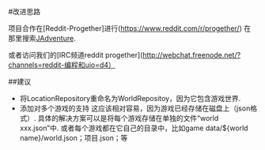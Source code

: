 #改进思路

项目合作在[Reddit-Progether]进行(https://www.reddit.com/r/progether/)
在那里搜索[JAdventure](https://www.reddit.com/search?q=jadventure&sort=new).

或者访问我们的[IRC频道reddit progether](http://webchat.freenode.net/?channels=reddit-编程和uio=d4）

##建议

* 将LocationRepository重命名为WorldRepositoy，因为它包含游戏世界.
* 添加对多个游戏的支持
    这应该相对容易，因为游戏已经存储在磁盘上（json格式）.
    具体的解决方案可以是将每个游戏存储在单独的文件“world xxx.json”中.
    或者每个游戏都在它自己的目录中，比如game data/${world name}/world.json；项目.json；等
